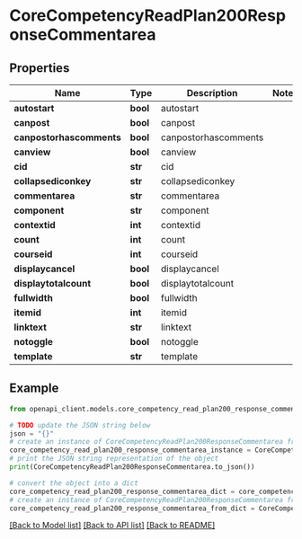 # CoreCompetencyReadPlan200ResponseCommentarea


## Properties

Name | Type | Description | Notes
------------ | ------------- | ------------- | -------------
**autostart** | **bool** | autostart | 
**canpost** | **bool** | canpost | 
**canpostorhascomments** | **bool** | canpostorhascomments | 
**canview** | **bool** | canview | 
**cid** | **str** | cid | 
**collapsediconkey** | **str** | collapsediconkey | 
**commentarea** | **str** | commentarea | 
**component** | **str** | component | 
**contextid** | **int** | contextid | 
**count** | **int** | count | 
**courseid** | **int** | courseid | 
**displaycancel** | **bool** | displaycancel | 
**displaytotalcount** | **bool** | displaytotalcount | 
**fullwidth** | **bool** | fullwidth | 
**itemid** | **int** | itemid | 
**linktext** | **str** | linktext | 
**notoggle** | **bool** | notoggle | 
**template** | **str** | template | 

## Example

```python
from openapi_client.models.core_competency_read_plan200_response_commentarea import CoreCompetencyReadPlan200ResponseCommentarea

# TODO update the JSON string below
json = "{}"
# create an instance of CoreCompetencyReadPlan200ResponseCommentarea from a JSON string
core_competency_read_plan200_response_commentarea_instance = CoreCompetencyReadPlan200ResponseCommentarea.from_json(json)
# print the JSON string representation of the object
print(CoreCompetencyReadPlan200ResponseCommentarea.to_json())

# convert the object into a dict
core_competency_read_plan200_response_commentarea_dict = core_competency_read_plan200_response_commentarea_instance.to_dict()
# create an instance of CoreCompetencyReadPlan200ResponseCommentarea from a dict
core_competency_read_plan200_response_commentarea_from_dict = CoreCompetencyReadPlan200ResponseCommentarea.from_dict(core_competency_read_plan200_response_commentarea_dict)
```
[[Back to Model list]](../README.md#documentation-for-models) [[Back to API list]](../README.md#documentation-for-api-endpoints) [[Back to README]](../README.md)


